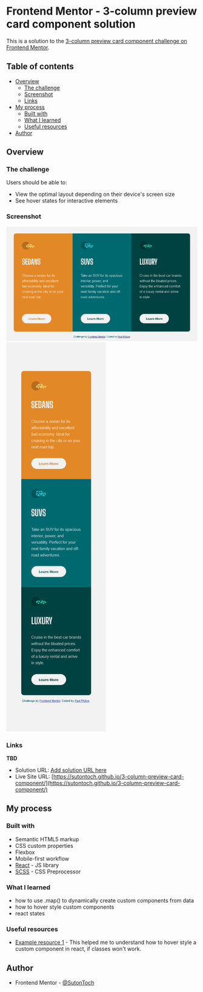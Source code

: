 # Frontend Mentor - 3-column preview card component solution

This is a solution to the [3-column preview card component challenge on Frontend Mentor](https://www.frontendmentor.io/challenges/3column-preview-card-component-pH92eAR2-).

## Table of contents

- [Overview](#overview)
  - [The challenge](#the-challenge)
  - [Screenshot](#screenshot)
  - [Links](#links)
- [My process](#my-process)
  - [Built with](#built-with)
  - [What I learned](#what-i-learned)
  - [Useful resources](#useful-resources)
- [Author](#author)

## Overview

### The challenge

Users should be able to:

- View the optimal layout depending on their device's screen size
- See hover states for interactive elements

### Screenshot

![](./screenshots/3-column-preview-card-component_desktop.png)
![](./screenshots/3-column-preview-card-component_mobile.png)

### Links

**TBD**
- Solution URL: [Add solution URL here](https://your-solution-url.com)
- Live Site URL: [https://sutontoch.github.io/3-column-preview-card-component/](https://sutontoch.github.io/3-column-preview-card-component/)

## My process

### Built with

- Semantic HTML5 markup
- CSS custom properties
- Flexbox
- Mobile-first workflow
- [React](https://reactjs.org/) - JS library
- [SCSS](https://sass-lang.com/documentation/syntax/) - CSS Preprocessor

### What I learned

- how to use .map() to dynamically create custom components from data
- how to hover style custom components
- react states

### Useful resources

- [Example resource 1](https://stackabuse.com/how-to-style-hover-in-react/) - This helped me to understand how to hover style a custom component in react, if classes won't work.

## Author

- Frontend Mentor - [@SutonToch](https://www.frontendmentor.io/profile/SutonToch)
